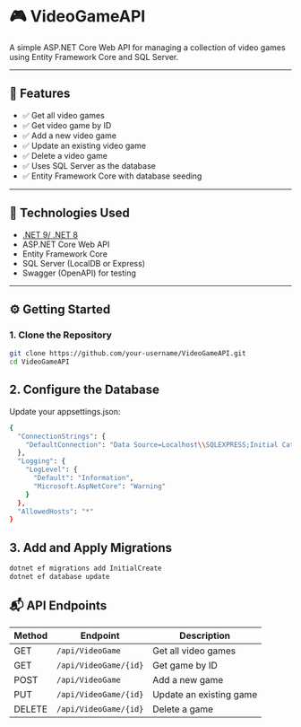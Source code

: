 # 🎮 VideoGameAPI

A simple ASP.NET Core Web API for managing a collection of video games using Entity Framework Core and SQL Server.

---

## 📌 Features

- ✅ Get all video games  
- ✅ Get video game by ID  
- ✅ Add a new video game  
- ✅ Update an existing video game  
- ✅ Delete a video game  
- ✅ Uses SQL Server as the database  
- ✅ Entity Framework Core with database seeding  

---

## 🧱 Technologies Used

- [.NET 9/ .NET 8](https://dotnet.microsoft.com/)
- ASP.NET Core Web API
- Entity Framework Core
- SQL Server (LocalDB or Express)
- Swagger (OpenAPI) for testing

---

## ⚙️ Getting Started

### 1. Clone the Repository

```bash
git clone https://github.com/your-username/VideoGameAPI.git
cd VideoGameAPI
```


## 2. Configure the Database

Update your appsettings.json:
```bash
{
  "ConnectionStrings": {
    "DefaultConnection": "Data Source=Localhost\\SQLEXPRESS;Initial Catalog=myappDB_test;Integrated Security=True;Encrypt=False;Trust Server Certificate=True"
  },
  "Logging": {
    "LogLevel": {
      "Default": "Information",
      "Microsoft.AspNetCore": "Warning"
    }
  },
  "AllowedHosts": "*"
}
```
## 3. Add and Apply Migrations
```bash
dotnet ef migrations add InitialCreate
dotnet ef database update
```

## 📬 API Endpoints

| Method | Endpoint              | Description             |
| ------ | --------------------- | ----------------------- |
| GET    | `/api/VideoGame`      | Get all video games     |
| GET    | `/api/VideoGame/{id}` | Get game by ID          |
| POST   | `/api/VideoGame`      | Add a new game          |
| PUT    | `/api/VideoGame/{id}` | Update an existing game |
| DELETE | `/api/VideoGame/{id}` | Delete a game           |
